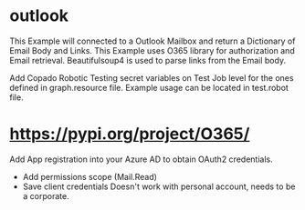 # outlook

This Example will connected to a Outlook Mailbox and return a Dictionary of Email Body and Links.
This Example uses O365 library for authorization and Email retrieval. Beautifulsoup4 is used to parse links from the Email body.

Add Copado Robotic Testing secret variables on Test Job level for the ones defined in graph.resource file.
Example usage can be located in test.robot file.

# https://pypi.org/project/O365/
Add App registration into your Azure AD to obtain OAuth2 credentials.
- Add permissions scope (Mail.Read)
- Save client credentials
Doesn't work with personal account, needs to be a corporate.
